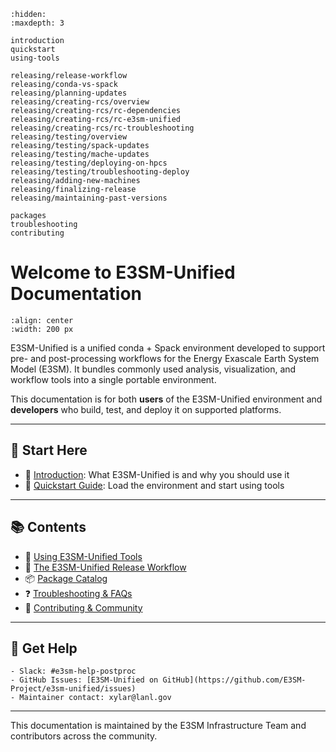 ```{toctree}
:hidden:
:maxdepth: 3

introduction
quickstart
using-tools

releasing/release-workflow
releasing/conda-vs-spack
releasing/planning-updates
releasing/creating-rcs/overview
releasing/creating-rcs/rc-dependencies
releasing/creating-rcs/rc-e3sm-unified
releasing/creating-rcs/rc-troubleshooting
releasing/testing/overview
releasing/testing/spack-updates
releasing/testing/mache-updates
releasing/testing/deploying-on-hpcs
releasing/testing/troubleshooting-deploy
releasing/adding-new-machines
releasing/finalizing-release
releasing/maintaining-past-versions

packages
troubleshooting
contributing
```

# Welcome to E3SM-Unified Documentation

```{image} logo/e3sm_unified_logo_200.png
:align: center
:width: 200 px
```

E3SM-Unified is a unified conda + Spack environment developed to support pre-
and post-processing workflows for the Energy Exascale Earth System Model
(E3SM). It bundles commonly used analysis, visualization, and workflow tools
into a single portable environment.

This documentation is for both **users** of the E3SM-Unified environment and
**developers** who build, test, and deploy it on supported platforms.

---

## 🚀 Start Here

* 📖 [Introduction](introduction.md): What E3SM-Unified is and why you should
  use it
* 🧪 [Quickstart Guide](quickstart.md): Load the environment and start using
  tools

---

## 📚 Contents

* 💠 [Using E3SM-Unified Tools](using-tools.md)
* 🚚 [The E3SM-Unified Release Workflow](releasing/release-workflow.md)
* 📦 [Package Catalog](packages.md)
* ❓ [Troubleshooting & FAQs](troubleshooting.md)
* 🤝 [Contributing & Community](contributing.md)

---

## 💬 Get Help

```{admonition} Support
- Slack: #e3sm-help-postproc
- GitHub Issues: [E3SM-Unified on GitHub](https://github.com/E3SM-Project/e3sm-unified/issues)
- Maintainer contact: xylar@lanl.gov
```

---

This documentation is maintained by the E3SM Infrastructure Team and
contributors across the community.
